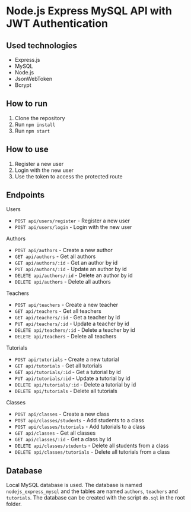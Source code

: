 # Node.js Express MySQL API with JWT Authentication

## Used technologies
- Express.js
- MySQL
- Node.js
- JsonWebToken
- Bcrypt

## How to run
1. Clone the repository
2. Run `npm install`
3. Run `npm start`

## How to use
1. Register a new user
2. Login with the new user
3. Use the token to access the protected route

## Endpoints
Users
- `POST api/users/register` - Register a new user
- `POST api/users/login` - Login with the new user

Authors
- `POST api/authors` - Create a new author
- `GET api/authors` - Get all authors
- `GET api/authors/:id` - Get an author by id
- `PUT api/authors/:id` - Update an author by id
- `DELETE api/authors/:id` - Delete an author by id
- `DELETE api/authors` - Delete all authors

Teachers
- `POST api/teachers` - Create a new teacher
- `GET api/teachers` - Get all teachers
- `GET api/teachers/:id` - Get a teacher by id
- `PUT api/teachers/:id` - Update a teacher by id
- `DELETE api/teachers/:id` - Delete a teacher by id
- `DELETE api/teachers` - Delete all teachers

Tutorials
- `POST api/tutorials` - Create a new tutorial
- `GET api/tutorials` - Get all tutorials
- `GET api/tutorials/:id` - Get a tutorial by id
- `PUT api/tutorials/:id` - Update a tutorial by id
- `DELETE api/tutorials/:id` - Delete a tutorial by id
- `DELETE api/tutorials` - Delete all tutorials

Classes
- `POST api/classes` - Create a new class
- `POST api/classes/students` - Add students to a class
- `POST api/classes/tutorials` - Add tutorials to a class
- `GET api/classes` - Get all classes
- `GET api/classes/:id` - Get a class by id
- `DELETE api/classes/students` - Delete all students from a class
- `DELETE api/classes/tutorials` - Delete all tutorials from a class

## Database
Local MySQL database is used. The database is named `nodejs_express_mysql` and the tables are named `authors`, `teachers` and `tutorials`. The database can be created with the script `db.sql` in the root folder.